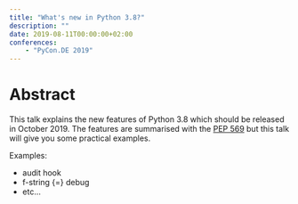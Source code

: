 ```yaml
---
title: "What's new in Python 3.8?"
description: ""
date: 2019-08-11T00:00:00+02:00
conferences:
    - "PyCon.DE 2019"
---
```


# Abstract

This talk explains the new features of Python 3.8 which should be released in
October 2019. The features are summarised with the [PEP
569](https://www.python.org/dev/peps/pep-0569/) but this talk will give you some
practical examples.

Examples:

* audit hook
* f-string {=} debug
* etc...
